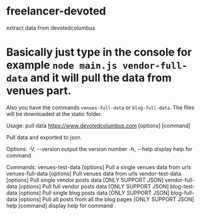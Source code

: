 # freelancer-devoted
extract data from devotedcolumbus

# Basically just type in the console for example `node main.js vendor-full-data` and it will pull the data from venues part. 
Also you have the commands `venues-full-data` or `blog-full-data`. The files will be downloaded at the static folder.



Usage: pull data https://www.devotedcolumbus.com [options] [command]

Pull data and exported to json. 

Options:
  -V, --version               output the version number
  -h, --help                  display help for command

Commands:
  venues-test-data [options]  Pull a single venues data from urls
  venues-full-data [options]  Pull venues data from urls
  vendor-test-data [options]  Pull single vendor posts data [ONLY SUPPORT JSON]
  vendor-full-data [options]  Pull full vendor posts data [ONLY SUPPORT JSON]
  blog-test-data [options]    Pull single blog posts data [ONLY SUPPORT JSON]
  blog-full-data [options]    Pull all posts from all the blog pages [ONLY SUPPORT JSON]
  help [command]              display help for command
